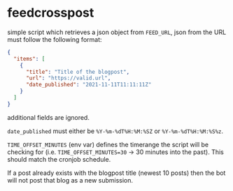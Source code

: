 # feedcrosspost

simple script which retrieves a json object from `FEED_URL`, json from the URL must follow the following format:

```json
{
  "items": [
    {
      "title": "Title of the blogpost",
      "url": "https://valid.url",
      "date_published": "2021-11-11T11:11:11Z"
    }
  ]
}
```

additional fields are ignored.

`date_published` must either be `%Y-%m-%dT%H:%M:%SZ` or `%Y-%m-%dT%H:%M:%S%z`.

`TIME_OFFSET_MINUTES` (env var) defines the timerange the script will be checking for (i.e. `TIME_OFFSET_MINUTES=30` -> 30 minutes into the past). This should match the cronjob schedule.

If a post already exists with the blogpost title (newest 10 posts) then the bot will not post that blog as a new submission.

